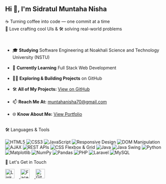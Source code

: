 ## **Hi 👋, I'm Sidratul Muntaha Nisha**

☕ Turning coffee into code — one commit at a time  
🎨 Love crafting cool UIs & 🛠️ solving real-world problems

<br>
<ul>
  <li>🎓 <strong>Studying</strong> Software Engineering at Noakhali Science and Technology University (NSTU)</li><br>
  <li>🌱 <strong>Currently Learning</strong> Full Stack Web Development</li><br>
  <li>👨‍💻 <strong>Exploring & Building Projects</strong> on GitHub</li><br>
  <li>🛠 <strong>All of My Projects:</strong> <a href="https://github.com/nishagithub245" target="_blank">View on GitHub</a></li><br>
  <li>📫 <strong>Reach Me At:</strong> <a href="mailto:muntahanisha70@gmail.com">muntahanisha70@gmail.com</a></li><br>
  <li>🌐 <strong>Know About Me:</strong> <a href="https://github.com/nishagithub245/My_Portfolio" target="_blank">View Portfolio</a></li><br>
</ul>




🛠️ Languages & Tools
<br><br>
![HTML5](https://img.shields.io/badge/HTML5-E34F26?style=for-the-badge&logo=html5&logoColor=white)
![CSS3](https://img.shields.io/badge/CSS3-1572B6?style=for-the-badge&logo=css3&logoColor=white)
![JavaScript](https://img.shields.io/badge/JavaScript-F7DF1E?style=for-the-badge&logo=javascript&logoColor=black)
![Responsive Design](https://img.shields.io/badge/Responsive%20Design-2396F3?style=for-the-badge&logo=responsive&logoColor=white)
![DOM Manipulation](https://img.shields.io/badge/DOM_Manipulation-F7DF1E?style=for-the-badge&logo=javascript&logoColor=black)
![AJAX](https://img.shields.io/badge/AJAX-0054A6?style=for-the-badge&logo=javascript&logoColor=white)
![REST APIs](https://img.shields.io/badge/REST_APIs-6DB33F?style=for-the-badge&logo=api&logoColor=white)
![CSS Flexbox & Grid](https://img.shields.io/badge/Flexbox_&_Grid-1572B6?style=for-the-badge&logo=css3&logoColor=white)
![Java](https://img.shields.io/badge/Java-007396?style=for-the-badge&logo=java&logoColor=white)
![Java Swing](https://img.shields.io/badge/Java_Swing-007396?style=for-the-badge&logo=java&logoColor=white)
![Python](https://img.shields.io/badge/Python-3776AB?style=for-the-badge&logo=python&logoColor=white)
![Matplotlib](https://img.shields.io/badge/Matplotlib-11557C?style=for-the-badge&logo=python&logoColor=white)
![NumPy](https://img.shields.io/badge/NumPy-013243?style=for-the-badge&logo=python&logoColor=white)
![Pandas](https://img.shields.io/badge/Pandas-150458?style=for-the-badge&logo=python&logoColor=white)
![PHP](https://img.shields.io/badge/PHP-777BB4?style=for-the-badge&logo=php&logoColor=white)
![Laravel](https://img.shields.io/badge/Laravel-FF2D20?style=for-the-badge&logo=laravel&logoColor=white)
![MySQL](https://img.shields.io/badge/MySQL-4479A1?style=for-the-badge&logo=mysql&logoColor=white)


🤝 Let's Get in Touch

<div align="left">
  <a href="https://www.linkedin.com/in/sidratul-muntaha-nisha-936218253/" target="_blank">
    <img src="https://raw.githubusercontent.com/danielcranney/readme-generator/main/public/icons/socials/linkedin.svg" width="30" height="30" alt="LinkedIn" style="margin-right: 15px;"/>
  </a>

  <a href="https://www.facebook.com/sidratulmuntaha.nisha.1/" target="_blank">
    <img src="https://raw.githubusercontent.com/danielcranney/readme-generator/main/public/icons/socials/facebook.svg" width="30" height="30" alt="Facebook" style="margin-right: 15px;"/>
  </a>
  
  <a href="https://github.com/nishagithub245" target="_blank">
    <img src="https://raw.githubusercontent.com/danielcranney/readme-generator/main/public/icons/socials/github.svg" width="30" height="30" alt="GitHub" />
  </a>
</div>









